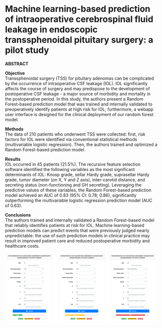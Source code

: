 # Machine learning-based prediction of intraoperative cerebrospinal fluid leakage in endoscopic transsphenoidal pituitary surgery: a pilot study

**ABSTRACT**

**Objective**<br>
Transsphenoidal surgery (TSS) for pituitary adenomas can be complicated by the occurrence of intraoperative CSF leakage (IOL). IOL significantly affects the course of surgery and may predispose to the development of postoperative CSF leakage - a major source of morbidity and mortality in the postoperative period. In this study, the authors present a Random Forest-based prediction model that was trained and internally validated to preoperatively identify patients at high risk for IOL; furthermore, a webapp user interface is designed for the clinical deployment of our random forest model.

**Methods**<br>
The data of 210 patients who underwent TSS were collected: first, risk factors for IOL were identified via conventional statistical methods (multivariable logistic regression). Then, the authors trained and optimized a Random Forest-based prediction model.

**Results**<br>
IOL occurred in 45 patients (21.5%). The recursive feature selection software identified the following variables as the most significant determinants of IOL: Knosp grade, sellar Hardy grade, suprasellar Hardy grade, tumor diameter (on X, Y and Z axis), inter-carotid distance, and secreting status (non-functioning and GH secreting). Leveraging the predictive values of these variables, the Random Forest-based prediction model achieved an AUC of 0.83 (95% CI: 0.78; 0.86), significantly outperforming the multivariable logistic regression prediction model (AUC of 0.63).

**Conclusions**<br>
The authors trained and internally validated a Random Forest-based model that reliably identifies patients at risk for IOL. Machine learning-based prediction models can predict events that were previously judged nearly unpredictable: the use of such prediction models in clinical practice may result in improved patient care and reduced postoperative morbidity and healthcare costs.

<p align="center">
  <img width="1000" src="https://github.com/valerio-mc/ML-fistola-pituitary/blob/main/Fig3.jpg">
</p>
